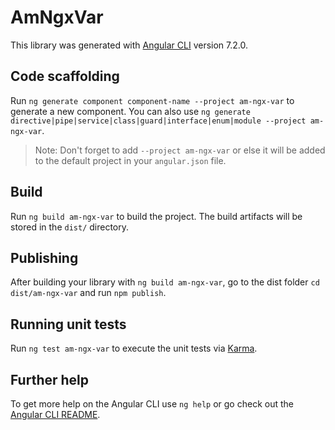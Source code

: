 # AmNgxVar

This library was generated with [Angular CLI](https://github.com/angular/angular-cli) version 7.2.0.

## Code scaffolding

Run `ng generate component component-name --project am-ngx-var` to generate a new component. You can also use `ng generate directive|pipe|service|class|guard|interface|enum|module --project am-ngx-var`.
> Note: Don't forget to add `--project am-ngx-var` or else it will be added to the default project in your `angular.json` file. 

## Build

Run `ng build am-ngx-var` to build the project. The build artifacts will be stored in the `dist/` directory.

## Publishing

After building your library with `ng build am-ngx-var`, go to the dist folder `cd dist/am-ngx-var` and run `npm publish`.

## Running unit tests

Run `ng test am-ngx-var` to execute the unit tests via [Karma](https://karma-runner.github.io).

## Further help

To get more help on the Angular CLI use `ng help` or go check out the [Angular CLI README](https://github.com/angular/angular-cli/blob/master/README.md).
